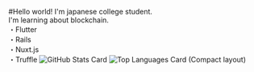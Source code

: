 #Hello world!
I'm japanese college student.
<br>
I'm learning about blockchain.
<br>
・Flutter
<br>
・Rails
<br>
・Nuxt.js
<br>
・Truffle
![GitHub Stats Card](https://github-readme-stats.vercel.app/api?username=shoukitsuda&layout=compact)
![Top Languages Card (Compact layout)](https://github-readme-stats.vercel.app/api/top-langs/?username=shoukitsuda&layout=compact)
